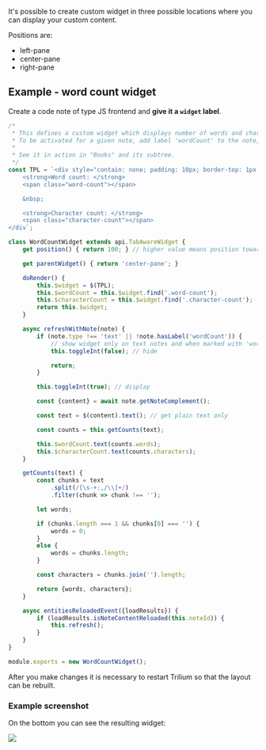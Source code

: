 It's possible to create custom widget in three possible locations where you can display your custom content.

Positions are:

*   left-pane
*   center-pane
*   right-pane

## Example - word count widget

Create a code note of type JS frontend and **give it a `widget` label**.

```javascript
/*
 * This defines a custom widget which displays number of words and characters in a current text note.
 * To be activated for a given note, add label 'wordCount' to the note, you can also make it inheritable and thus activate it for the whole subtree.
 * 
 * See it in action in "Books" and its subtree.
 */
const TPL = `<div style="contain: none; padding: 10px; border-top: 1px solid var(--main-border-color);">
    <strong>Word count: </strong>
    <span class="word-count"></span>

    &nbsp;

    <strong>Character count: </strong>
    <span class="character-count"></span>
</div`;

class WordCountWidget extends api.TabAwareWidget {
    get position() { return 100; } // higher value means position towards the bottom/right

    get parentWidget() { return 'center-pane'; }

    doRender() {
        this.$widget = $(TPL);
        this.$wordCount = this.$widget.find('.word-count');
        this.$characterCount = this.$widget.find('.character-count');
        return this.$widget;
    }

    async refreshWithNote(note) {
        if (note.type !== 'text' || !note.hasLabel('wordCount')) { 
            // show widget only on text notes and when marked with 'wordCount' label
            this.toggleInt(false); // hide

            return;
        }

        this.toggleInt(true); // display

        const {content} = await note.getNoteComplement();

        const text = $(content).text(); // get plain text only

        const counts = this.getCounts(text);

        this.$wordCount.text(counts.words);
        this.$characterCount.text(counts.characters);
    }

    getCounts(text) {
        const chunks = text
            .split(/[\s-+:,/\\]+/)
            .filter(chunk => chunk !== '');

        let words;

        if (chunks.length === 1 && chunks[0] === '') {
            words = 0;
        }
        else {
            words = chunks.length;
        }

        const characters = chunks.join('').length;

        return {words, characters};
    }

    async entitiesReloadedEvent({loadResults}) {
        if (loadResults.isNoteContentReloaded(this.noteId)) {
            this.refresh();
        }
    }
}

module.exports = new WordCountWidget();
```

After you make changes it is necessary to restart Trilium so that the layout can be rebuilt.

### Example screenshot

On the bottom you can see the resulting widget:

![](https://user-images.githubusercontent.com/617641/84592613-4a426e00-ae47-11ea-9d9f-fbe59ac976a1.png)